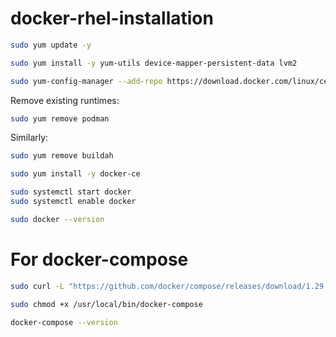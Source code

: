 # docker-rhel-installation

```bash
sudo yum update -y
```

```bash
sudo yum install -y yum-utils device-mapper-persistent-data lvm2
```

```bash
sudo yum-config-manager --add-repo https://download.docker.com/linux/centos/docker-ce.repo
```
Remove existing runtimes:


```bash
sudo yum remove podman
```

Similarly:

```bash
sudo yum remove buildah
```
```bash
sudo yum install -y docker-ce
```

```bash
sudo systemctl start docker
sudo systemctl enable docker
```

```bash
sudo docker --version
```

# For docker-compose

```bash
sudo curl -L "https://github.com/docker/compose/releases/download/1.29.2/docker-compose-$(uname -s)-$(uname -m)" -o /usr/local/bin/docker-compose
```

```bash
sudo chmod +x /usr/local/bin/docker-compose
```

```bash
docker-compose --version
```
